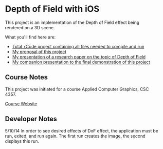 # Depth of Field with iOS

This project is an implementation of the Depth of Field effect being rendered on a 3D scene.

What you'll find here are:

- [Total xCode project containing all files needed to compile and run](https://github.com/skydiving-nono/OpenGL/tree/master/DoF/Depth.of.Field)
- [My proposal of this project](https://github.com/skydiving-nono/OpenGL/raw/master/DoF/Project-Proposal.pdf)
- [My presentation of a research paper on the topic of Depth of Field](https://github.com/skydiving-nono/OpenGL/raw/master/DoF/Midterm%20Paper%20Presentation.pdf)
- [My companion presentation to the final demonstration of this project](https://github.com/skydiving-nono/OpenGL/raw/master/DoF/Final%20Presentation.pdf)

## Course Notes

This project was initiated for a course Applied Computer Graphics, CSC 4357.

[Course Website](http://csc.lsu.edu/~kooima/csc4357/index.html)

## Developer Notes

5/10/14 In order to see desired effects of DoF effect, the application must be run, exited, and run again. The first run creates the image, the second displays this run. 